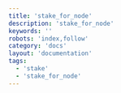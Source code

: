 ```yaml
---
title: 'stake_for_node'
description: 'stake_for_node'
keywords: ''
robots: 'index,follow'
category: 'docs'
layout: 'documentation'
tags:
  - 'stake'
  - 'stake_for_node'
---
```

